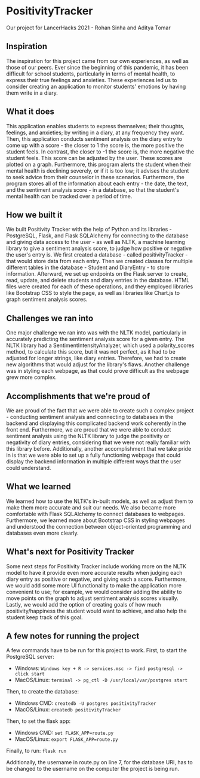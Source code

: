 # PositivityTracker
Our project for LancerHacks 2021 - Rohan Sinha and Aditya Tomar

## Inspiration

The inspiration for this project came from our own experiences, as well as those of our peers. Ever since the beginning of this pandemic, it has been difficult for school students, particularly in terms of mental health, to express their true feelings and anxieties. These experiences led us to consider creating an application to monitor students' emotions by having them write in a diary.

## What it does

This application enables students to express themselves; their thoughts, feelings, and anxieties; by writing in a diary, at any frequency they want. Then, this application conducts sentiment analysis on the diary entry to come up with a score - the closer to 1 the score is, the more positive the student feels. In contrast, the closer to -1 the score is, the more negative the student feels. This score can be adjusted by the user. These scores are plotted on a graph. Furthermore, this program alerts the student when their mental health is declining severely, or if it is too low; it advises the student to seek advice from their counselor in these scenarios. Furthermore, the program stores all of the information about each entry - the date, the text, and the sentiment analysis score - in a database, so that the student's mental health can be tracked over a period of time.

## How we built it

We built Positivity Tracker with the help of Python and its libraries - PostgreSQL, Flask, and Flask SQLAlchemy for connecting to the database and giving data access to the user - as well as NLTK, a machine learning library to give a sentiment analysis score, to judge how positive or negative the user's entry is. We first created a database - called positivityTracker - that would store data from each entry. Then we created classes for multiple different tables in the database - Student and DiaryEntry - to store information. Afterward, we set up endpoints on the Flask server to create, read, update, and delete students and diary entries in the database. HTML files were created for each of these operations, and they employed libraries like Bootstrap CSS to style the page, as well as libraries like Chart.js to graph sentiment analysis scores.

## Challenges we ran into

One major challenge we ran into was with the NLTK model, particularly in accurately predicting the sentiment analysis score for a given entry. The NLTK library had a SentimentIntensityAnalyzer, which used a polarity_scores method, to calculate this score, but it was not perfect, as it had to be adjusted for longer strings, like diary entries. Therefore, we had to create new algorithms that would adjust for the library's flaws. Another challenge was in styling each webpage, as that could prove difficult as the webpage grew more complex.

## Accomplishments that we're proud of

We are proud of the fact that we were able to create such a complex project - conducting sentiment analysis and connecting to databases in the backend and displaying this complicated backend work coherently in the front end. Furthermore, we are proud that we were able to conduct sentiment analysis using the NLTK library to judge the positivity or negativity of diary entries, considering that we were not really familiar with this library before. Additionally, another accomplishment that we take pride in is that we were able to set up a fully functioning webpage that could display the backend information in multiple different ways that the user could understand.

## What we learned

We learned how to use the NLTK's in-built models, as well as adjust them to make them more accurate and suit our needs. We also became more comfortable with Flask SQLAlchemy to connect databases to webpages. Furthermore, we learned more about Bootstrap CSS in styling webpages and understood the connection between object-oriented programming and databases even more clearly.

## What's next for Positivity Tracker

Some next steps for Positivity Tracker include working more on the NLTK model to have it provide even more accurate results when judging each diary entry as positive or negative, and giving each a score. Furthermore, we would add some more UI functionality to make the application more convenient to use; for example, we would consider adding the ability to move points on the graph to adjust sentiment analysis scores visually. Lastly, we would add the option of creating goals of how much positivity/happiness the student would want to achieve, and also help the student keep track of this goal.

## A few notes for running the project
A few commands have to be run for this project to work.
First, to start the PostgreSQL server:
- Windows: `Windows key + R -> services.msc -> find postgresql -> click start`
- MacOS/Linux: `terminal -> pg_ctl -D /usr/local/var/postgres start`

Then, to create the database:
- Windows CMD: `createdb -U postgres positivityTracker`
- MacOS/Linux: `createdb positivityTracker`

Then, to set the flask app:
- Windows CMD: `set FLASK_APP=route.py`
- MacOS/Linux: `export FLASK_APP=route.py`

Finally, to run:
`flask run`

Additionally, the username in route.py on line 7, for the database URI, has to be changed to the username on the computer the project is being run.

